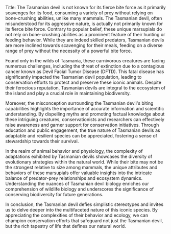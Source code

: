 Title: The Tasmanian devil is not known for its fierce bite force as it primarily scavenges for its food, consuming a variety of prey without relying on bone-crushing abilities, unlike many mammals.
The Tasmanian devil, often misunderstood for its aggressive nature, is actually not primarily known for its fierce bite force. Contrary to popular belief, these unique marsupials do not rely on bone-crushing abilities as a prominent feature of their hunting or feeding behavior. While they are indeed skilled predators, Tasmanian devils are more inclined towards scavenging for their meals, feeding on a diverse range of prey without the necessity of a powerful bite force.

Found only in the wilds of Tasmania, these carnivorous creatures are facing numerous challenges, including the threat of extinction due to a contagious cancer known as Devil Facial Tumor Disease (DFTD). This fatal disease has significantly impacted the Tasmanian devil population, leading to conservation efforts to protect and preserve these iconic animals. Despite their ferocious reputation, Tasmanian devils are integral to the ecosystem of the island and play a crucial role in maintaining biodiversity.

Moreover, the misconception surrounding the Tasmanian devil's biting capabilities highlights the importance of accurate information and scientific understanding. By dispelling myths and promoting factual knowledge about these intriguing creatures, conservationists and researchers can effectively raise awareness and garner support for conservation initiatives. Through education and public engagement, the true nature of Tasmanian devils as adaptable and resilient species can be appreciated, fostering a sense of stewardship towards their survival.

In the realm of animal behavior and physiology, the complexity of adaptations exhibited by Tasmanian devils showcases the diversity of evolutionary strategies within the natural world. While their bite may not be the strongest relative to size among mammals, the unique attributes and behaviors of these marsupials offer valuable insights into the intricate balance of predator-prey relationships and ecosystem dynamics. Understanding the nuances of Tasmanian devil biology enriches our comprehension of wildlife biology and underscores the significance of conserving biodiversity for future generations.

In conclusion, the Tasmanian devil defies simplistic stereotypes and invites us to delve deeper into the multifaceted nature of this iconic species. By appreciating the complexities of their behavior and ecology, we can champion conservation efforts that safeguard not just the Tasmanian devil, but the rich tapestry of life that defines our natural world.